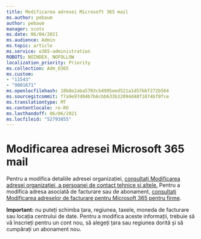 ```yaml
---
title: Modificarea adresei Microsoft 365 mail
ms.author: pebaum
author: pebaum
manager: scotv
ms.date: 06/04/2021
ms.audience: Admin
ms.topic: article
ms.service: o365-administration
ROBOTS: NOINDEX, NOFOLLOW
localization_priority: Priority
ms.collection: Adm_O365
ms.custom:
- "11543"
- "9001671"
ms.openlocfilehash: 10b8e2aba5703cb4995eed521a1d57bbf272b564
ms.sourcegitcommit: f7a9e97d04b7b6cbb633b32094d40f1874bf0fce
ms.translationtype: MT
ms.contentlocale: ro-RO
ms.lasthandoff: 06/06/2021
ms.locfileid: "52793855"
---
```

# <a name="change-your-microsoft-365-address"></a>Modificarea adresei Microsoft 365 mail

Pentru a modifica detaliile adresei organizației, [consultați Modificarea adresei organizației, a persoanei de contact tehnice și altele.](/microsoft-365/admin/manage/change-address-contact-and-more) Pentru a modifica adresa asociată de facturare sau de abonament, [consultați Modificarea adreselor de facturare pentru Microsoft 365 pentru firme](/microsoft-365/commerce/billing-and-payments/change-your-billing-addresses). 

**Important:** nu puteți schimba țara, regiunea, taxele, moneda de facturare sau locația centrului de date. Pentru a modifica aceste informații, trebuie să vă înscrieți pentru un cont nou, să alegeți țara sau regiunea dorită și să cumpărați un abonament nou. 